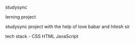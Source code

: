 studysync

lerning project 

studysync project with the help of love babar and hitesh sir

tech stack - CSS HTML JavaScript 

